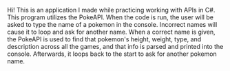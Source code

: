 Hi! This is an application I made while practicing working with APIs in C#. This program utilizes the PokeAPI. When the code is run, the user will be asked to type the name of a pokemon in the console. Incorrect names will cause it to loop and ask for another name. When a correct name is given, the PokeAPI is used to find that pokemon's height, weight, type, and description across all the games, and that info is parsed and printed into the console. Afterwards, it loops back to the start to ask for another pokemon name.
